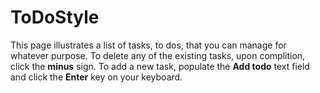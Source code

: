# ToDoStyle

This page illustrates a list of tasks, to dos, that you can manage for whatever purpose. To delete any of the existing tasks, upon complition, click the **minus** sign. To add a new task, populate the **Add todo** text field and click the **Enter** key on your keyboard.
